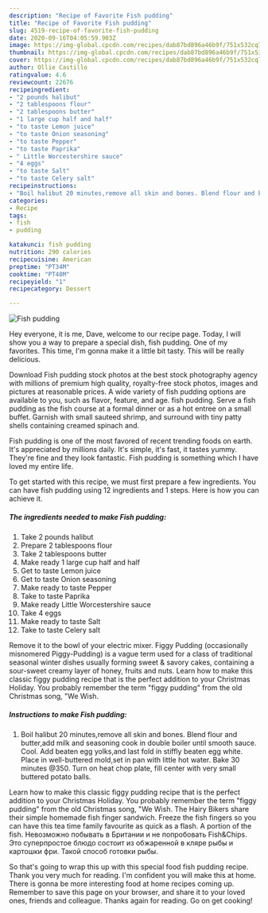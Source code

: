 ```yaml
---
description: "Recipe of Favorite Fish pudding"
title: "Recipe of Favorite Fish pudding"
slug: 4519-recipe-of-favorite-fish-pudding
date: 2020-09-16T04:05:59.903Z
image: https://img-global.cpcdn.com/recipes/dab87bd896a46b9f/751x532cq70/fish-pudding-recipe-main-photo.jpg
thumbnail: https://img-global.cpcdn.com/recipes/dab87bd896a46b9f/751x532cq70/fish-pudding-recipe-main-photo.jpg
cover: https://img-global.cpcdn.com/recipes/dab87bd896a46b9f/751x532cq70/fish-pudding-recipe-main-photo.jpg
author: Ollie Castillo
ratingvalue: 4.6
reviewcount: 22676
recipeingredient:
- "2 pounds halibut"
- "2 tablespoons flour"
- "2 tablespoons butter"
- "1 large cup half and half"
- "to taste Lemon juice"
- "to taste Onion seasoning"
- "to taste Pepper"
- "to taste Paprika"
- " Little Worcestershire sauce"
- "4 eggs"
- "to taste Salt"
- "to taste Celery salt"
recipeinstructions:
- "Boil halibut 20 minutes,remove all skin and bones. Blend flour and butter,add milk and seasoning cook in double boiler until smooth sauce. Cool. Add beaten egg yolks,and last fold in stiffly beaten egg white. Place in well-buttered mold,set in pan with little hot water. Bake 30 minutes @350. Turn on heat chop plate, fill center with very small buttered potato balls."
categories:
- Recipe
tags:
- fish
- pudding

katakunci: fish pudding 
nutrition: 290 calories
recipecuisine: American
preptime: "PT34M"
cooktime: "PT48M"
recipeyield: "1"
recipecategory: Dessert

---
```



![Fish pudding](https://img-global.cpcdn.com/recipes/dab87bd896a46b9f/751x532cq70/fish-pudding-recipe-main-photo.jpg)

Hey everyone, it is me, Dave, welcome to our recipe page. Today, I will show you a way to prepare a special dish, fish pudding. One of my favorites. This time, I'm gonna make it a little bit tasty. This will be really delicious.

Download Fish pudding stock photos at the best stock photography agency with millions of premium high quality, royalty-free stock photos, images and pictures at reasonable prices. A wide variety of fish pudding options are available to you, such as flavor, feature, and age. fish pudding. Serve a fish pudding as the fish course at a formal dinner or as a hot entree on a small buffet. Garnish with small sauteed shrimp, and surround with tiny patty shells containing creamed spinach and.

Fish pudding is one of the most favored of recent trending foods on earth. It's appreciated by millions daily. It's simple, it's fast, it tastes yummy. They're fine and they look fantastic. Fish pudding is something which I have loved my entire life.


To get started with this recipe, we must first prepare a few ingredients. You can have fish pudding using 12 ingredients and 1 steps. Here is how you can achieve it.

<!--inarticleads1-->

##### The ingredients needed to make Fish pudding:

1. Take 2 pounds halibut
1. Prepare 2 tablespoons flour
1. Take 2 tablespoons butter
1. Make ready 1 large cup half and half
1. Get to taste Lemon juice
1. Get to taste Onion seasoning
1. Make ready to taste Pepper
1. Take to taste Paprika
1. Make ready  Little Worcestershire sauce
1. Take 4 eggs
1. Make ready to taste Salt
1. Take to taste Celery salt


Remove it to the bowl of your electric mixer. Figgy Pudding (occasionally misnomered Piggy-Pudding) is a vague term used for a class of traditional seasonal winter dishes usually forming sweet &amp; savory cakes, containing a sour-sweet creamy layer of honey, fruits and nuts. Learn how to make this classic figgy pudding recipe that is the perfect addition to your Christmas Holiday. You probably remember the term &#34;figgy pudding&#34; from the old Christmas song, &#34;We Wish. 

<!--inarticleads2-->

##### Instructions to make Fish pudding:

1. Boil halibut 20 minutes,remove all skin and bones. Blend flour and butter,add milk and seasoning cook in double boiler until smooth sauce. Cool. Add beaten egg yolks,and last fold in stiffly beaten egg white. Place in well-buttered mold,set in pan with little hot water. Bake 30 minutes @350. Turn on heat chop plate, fill center with very small buttered potato balls.


Learn how to make this classic figgy pudding recipe that is the perfect addition to your Christmas Holiday. You probably remember the term &#34;figgy pudding&#34; from the old Christmas song, &#34;We Wish. The Hairy Bikers share their simple homemade fish finger sandwich. Freeze the fish fingers so you can have this tea time family favourite as quick as a flash. A portion of the fish. Невозможно побывать в Британии и не попробовать Fish&amp;Chips. Это суперпростое блюдо состоит из обжаренной в кляре рыбы и картошки фри. Такой способ готовки рыбы. 

So that's going to wrap this up with this special food fish pudding recipe. Thank you very much for reading. I'm confident you will make this at home. There is gonna be more interesting food at home recipes coming up. Remember to save this page on your browser, and share it to your loved ones, friends and colleague. Thanks again for reading. Go on get cooking!
